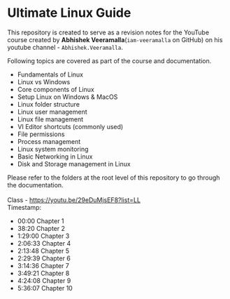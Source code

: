 # Ultimate Linux Guide

This repository is created to serve as a revision notes for the YouTube course created by **Abhishek Veeramalla**(`iam-veeramalla` on GitHub) on his youtube channel - `Abhishek.Veeramalla`.

Following topics are covered as part of the course and documentation.

- Fundamentals of Linux
- Linux vs Windows
- Core components of Linux
- Setup Linux on Windows & MacOS
- Linux folder structure
- Linux user management
- Linux file management
- VI Editor shortcuts (commonly used)
- File permissions
- Process management
- Linux system monitoring
- Basic Networking in Linux
- Disk and Storage management in Linux

Please refer to the folders at the root level of this repository to go through the documentation. <br><br>
Class - https://youtu.be/29eDuMjsEF8?list=LL
<br>Timestamp:
- 00:00 Chapter 1
- 38:20 Chapter 2
- 1:29:00 Chapter 3
- 2:06:33 Chapter 4
- 2:13:48 Chapter 5
- 2:29:39 Chapter 6
- 3:14:36 Chapter 7
- 3:49:21 Chapter 8
- 4:24:08 Chapter 9
- 5:36:07 Chapter 10


